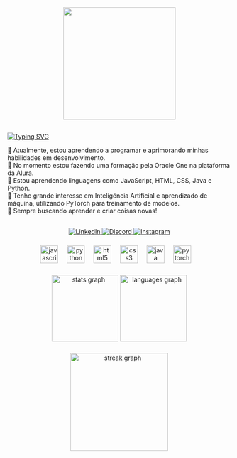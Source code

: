 <div align="center">
  <img height="253" src="https://i.imgur.com/s0mimZ6.gif"/>
</div>

##

<a align="center" href="https://www.linkedin.com/in/phillip-lima-dev/"><img src="https://readme-typing-svg.demolab.com?font=Krona+One&size=20&duration=4000&pause=1000&color=F7F7F7&vCenter=true&repeat=true&width=435&lines=Sobre+mim" alt="Typing SVG" /></a><br/>

<p align="left">
🤿 Atualmente, estou aprendendo a programar e aprimorando minhas habilidades em desenvolvimento.<br>
🧦 No momento estou fazendo uma formação pela Oracle One na plataforma da Alura. <br> 
🎠 Estou aprendendo linguagens como JavaScript, HTML, CSS, Java e Python.<br>
🥏 Tenho grande interesse em Inteligência Artificial e aprendizado de máquina, utilizando PyTorch para treinamento de modelos.<br>
🎻 Sempre buscando aprender e criar coisas novas!
</p>

##

<p align="center">
  <a href="https://www.linkedin.com/in/phillip-lima-dev/">
   <img src="https://img.shields.io/badge/LinkedIn-Phillip%20Lima-blue?style=flat-square&logo=linkedin" alt="LinkedIn">
  </a>
  <a href="https://discord.com/login">
   <img src="https://img.shields.io/badge/Discord-finnbxy-5865F2?style=flat-square&logo=discord" alt="Discord">
  </a>
  <a href="https://www.instagram.com/phiill">
   <img src="https://img.shields.io/badge/Instagram-%40phiiII-E4405F?style=flat-square&logo=instagram" alt="Instagram">
  </a>
</p>


###

<div align="center">
  <img src="https://i.imgur.com/4BlHKyV.png" height="40" alt="javascript logo"  />
  <img width="12" />
  <img src="https://i.imgur.com/KbH18Du.png" height="40" alt="python logo"  />
  <img width="12" />
  <img src="https://i.imgur.com/GiMGdJ9.png" height="40" alt="html5 logo"  />
  <img width="12" />
  <img src="https://i.imgur.com/bLJzzeu.png" height="40" alt="css3 logo"  />
  <img width="12" />
  <img src="https://i.imgur.com/6AKma5O.png" height="40" alt="java logo"  />
  <img width="12" />  
  <img src="https://i.imgur.com/uk90QDl.png" height="40" alt="pytorch logo"  />
  <img width="12" />
</div>

###

<div align="center">
  <img href="https://www.linkedin.com/in/phillip-lima-dev/" src="https://github-readme-stats.vercel.app/api?username=finnb0y&hide_title=true&hide_rank=false&show_icons=true&include_all_commits=true&count_private=true&disable_animations=false&theme=dark&locale=en&hide_border=false&order=1" height="150" alt="stats graph"  />
  <img src="https://github-readme-stats.vercel.app/api/top-langs?username=finnb0y&locale=pt-br&hide_title=false&layout=compact&card_width=320&langs_count=5&theme=dark&hide_border=false&order=2" height="150" alt="languages graph"  />
</div>

###
<!--
<div align="center">
  <img src="https://i.imgur.com/HjUXjVN.png" width="48" alt="linkedin logo"  />
  <a href="https://www.linkedin.com/in/phillip-lima-dev/"><img src="https://readme-typing-svg.demolab.com?font=Krona+One&size=25&duration=1500&pause=1000&color=F7F7F7&vCenter=true&repeat=false&width=435&lines=Phillip+Lima" alt="Typing SVG" /></a><br/>
  <img src="https://raw.githubusercontent.com/maurodesouza/profile-readme-generator/master/src/assets/icons/social/discord/default.svg" width="48" alt="discord logo"  />
  <a href="https://discord.com/login/"><img src="https://readme-typing-svg.demolab.com?font=Krona+One&size=25&duration=1500&pause=1000&color=F7F7F7&vCenter=true&repeat=false&width=435&lines=finnbxy" alt="Typing SVG" /></a><br/>
  <img src="https://raw.githubusercontent.com/maurodesouza/profile-readme-generator/master/src/assets/icons/social/instagram/default.svg" width="48" alt="instagram logo"  />
  <a href="https://instagram.com/phiill"><img src="https://readme-typing-svg.demolab.com?font=Krona+One&size=25&duration=1500&pause=1000&color=F7F7F7&vCenter=true&repeat=false&width=435&lines=@phiill" alt="Typing SVG" /></a><br/>
</div>
-->
###

<div align="center">
  <img src="https://streak-stats.demolab.com?user=finnb0y&locale=enm&mode=daily&theme=dark&hide_border=false&border_radius=5&order=3" height="220" alt="streak graph"  />
</div>
